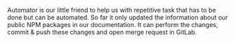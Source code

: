 Automator is our little friend to help us with repetitive task that has to be done but can be automated. So far it only updated the information about our public NPM packages in our documentation. It can perform the changes, commit & push these changes and open merge request in GitLab.
